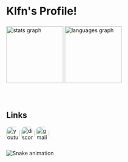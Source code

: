 <h1 align="left">Klfn's Profile!</h2>

###

<div align="left">
  <img src="https://github-readme-stats.vercel.app/api?username=klf-n&hide_title=false&hide_rank=false&show_icons=true&include_all_commits=true&count_private=true&disable_animations=false&theme=dracula&locale=en&hide_border=false" height="150" alt="stats graph"  />
  <img src="https://github-readme-stats.vercel.app/api/top-langs?username=klf-n&locale=en&hide_title=false&layout=compact&card_width=320&langs_count=5&theme=dracula&hide_border=false" height="150" alt="languages graph"  />
</div>

###
<br>
<h2>Links</h2>
<div align="left">
  <a href="https://www.youtube.com/@Moshikkangye"><img src="https://img.shields.io/static/v1?message=@Moshikkangye&logo=youtube&label=&color=FF0000&logoColor=white&labelColor=&style=for-the-badge" height="35" alt="youtube logo" style="border-radius: 12px;"  /></a>

  <img src="https://img.shields.io/static/v1?message=klfn&logo=discord&label=&color=7289DA&logoColor=white&labelColor=&style=for-the-badge" height="35" alt="discord logo" style="border-radius: 12px;"  />
  <a href="mailto:go.zip@klfn.dev"><img src="https://img.shields.io/static/v1?message=go.zip@klfn.dev&logo=gmail&label=&color=454545&logoColor=white&labelColor=&style=for-the-badge" height="35" alt="gmail logo" style="border-radius: 12px;"  /><a>

###


<img src="./images/github-user-contribution.svg" alt="Snake animation" />

###
